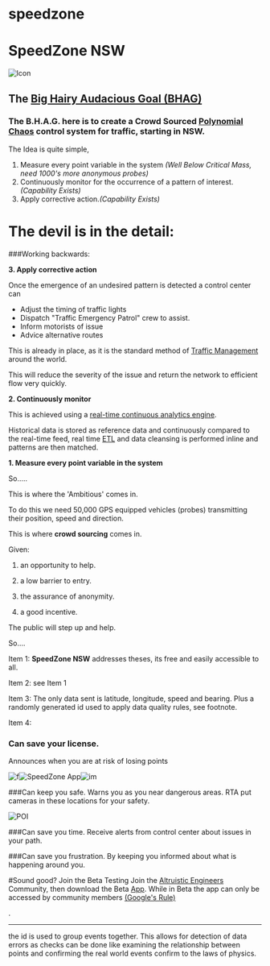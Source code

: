 speedzone
=========
# SpeedZone NSW 

![Icon](https://lh4.googleusercontent.com/-txEgUKuR5Sk/Un8DWbQTixI/AAAAAAAAn1Y/QPYLZgS6MPQ/s512-no/512x512.png)

## The [Big Hairy Audacious Goal (BHAG)](http://en.wikipedia.org/wiki/Big_Hairy_Audacious_Goal)
### The B.H.A.G. here is to create a Crowd Sourced [Polynomial Chaos](http://en.wikipedia.org/wiki/Polynomial_chaos) control system for traffic, starting in NSW.

The Idea is quite simple,

1. Measure every point variable in the system _(Well Below Critical Mass, need 1000's more anonymous probes)_
2. Continuously monitor for the occurrence of a pattern of interest._(Capability Exists)_
3. Apply corrective action._(Capability Exists)_


# The devil is in the detail:


###Working backwards:


**3. Apply corrective action**

Once the emergence of an undesired pattern is detected a control center can 
* Adjust the timing of traffic lights
* Dispatch "Traffic Emergency Patrol" crew to assist.
* Inform motorists of issue
* Advice alternative routes

This is already in place, as it is the standard method of [Traffic Management](http://www.transport.nsw.gov.au/tmc) around the world. 

This will reduce the severity of the issue and return the network to efficient flow very quickly.


**2. Continuously monitor**

This is achieved using a [real-time continuous analytics engine](http://www.sqlstream.com/resources/introduction-to-sqlstream/).

Historical data is stored as reference data and continuously compared to the real-time feed, real time [ETL](http://en.m.wikipedia.org/wiki/Extract,_transform,_load) and data cleansing is performed inline and patterns are then matched.

**1. Measure every point variable in the system**

So.....

This is where the 'Ambitious' comes in.

To do this we need 50,000 GPS equipped vehicles (probes) transmitting their position, speed and direction.

This is where **crowd sourcing** comes in.

Given:

1. an opportunity to help.

2. a low barrier to entry.

3. the assurance of anonymity.

4. a good incentive.




The public will step up and help.

So....  

Item 1: **SpeedZone NSW** addresses theses, its free and easily accessible to all.

Item 2: see Item 1

Item 3: The only data sent is latitude, longitude, speed and bearing. Plus a randomly generated id used to apply data quality rules, see footnote.

Item 4:
### Can save your license.
Announces when you are at risk of losing points

![f](https://lh6.googleusercontent.com/-mm0SVRnd9s4/Ui4_TuURqRI/AAAAAAAAmTg/U3-HTKZSW9g/w293-h508-no/device-2013-09-02-180029.png)![SpeedZone App](https://lh4.googleusercontent.com/-N_xiIY4eYlQ/Ui4_V6kifAI/AAAAAAAAmTw/J9tI4oU31XA/w293-h508-no/device-2013-09-02-190113.png)![im](https://lh6.googleusercontent.com/-0AHQu7otGgs/Uj1Ehfdz-iI/AAAAAAAAmqY/WaHQRI5x3FA/w293-h508-no/device-2013-09-21-163014.png)

###Can keep you safe. 
Warns you as you near dangerous areas. RTA put cameras in these locations for your safety. 

![POI](https://lh5.googleusercontent.com/-lo278TzrPeM/Ui4_QRR5XCI/AAAAAAAAmTQ/bT0D9y4Rkj8/w293-h508-no/device-2013-09-02-175506.png)

###Can save you time. 
Receive alerts from control center about issues in your path. 

###Can save you frustration. 
By keeping you informed about what is happening around you.


#Sound good? Join the Beta Testing
Join the [Altruistic Engineers](https://plus.google.com/communities/105872240007781184868) Community, then download the Beta [App](https://play.google.com/apps/testing/com.anthonykeane.speedzone). While in Beta the app can only be accessed by community members [(Google's Rule)](https://support.google.com/googleplay/android-developer/answer/3131213?hl=en)

.


***
the id is used to group events together. This allows for detection of data errors as checks can be done like examining the relationship between points and confirming the real world events confirm to the laws of physics.


